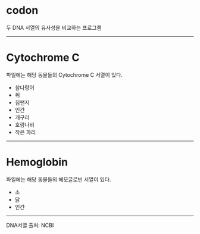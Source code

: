 # codon
두 DNA 서열의 유사성을 비교하는 프로그램

---

# Cytochrome C
파일에는 해당 동물들의 Cytochrome C 서열이 있다.
- 참다랑어
- 쥐
- 침팬지
- 인간
- 개구리
- 호랑나비
- 작은 파리

---

# Hemoglobin
파일에는 해당 동물들의 헤모글로빈 서열이 있다.
- 소
- 닭
- 인간

---

DNA서열 출처: NCBI
